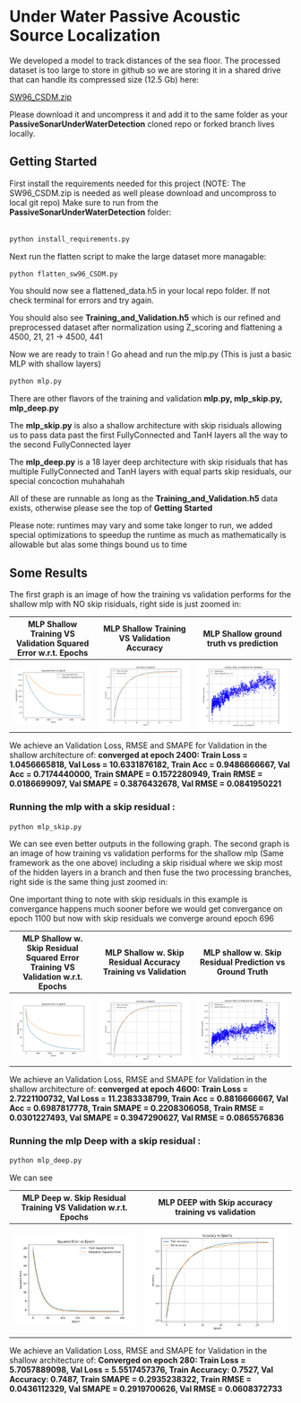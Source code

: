 # Under Water Passive Acoustic Source Localization

We developed a model to track distances of the sea floor. 
The processed dataset is too large to store in github so we are storing it in a shared drive that can handle its compressed size (12.5 Gb) here: 

[SW96_CSDM.zip](https://drexel0-my.sharepoint.com/:u:/g/personal/nh585_drexel_edu/EetAsTAddv1NkG7vvt8LyzMBzpbld3eytqdwNIMFJz6APA?e=4pYVsr) 

Please download it and uncompress it and add it to the same folder as your **PassiveSonarUnderWaterDetection** cloned repo or forked branch lives locally. 


## Getting Started

First install the requirements needed for this project (NOTE: The SW96_CSDM.zip is needed as well please download and uncompross to local git repo)
Make sure to run from the **PassiveSonarUnderWaterDetection** folder: 
```bash

python install_requirements.py
```

Next run the flatten script to make the large dataset more managable: 

```bash
python flatten_sw96_CSDM.py
```

You should now see a flattened_data.h5 in your local repo folder. If not check terminal for errors and try again.

You should also see **Training_and_Validation.h5** which is our refined and preprocessed dataset after normalization using Z_scoring and flattening a 4500, 21, 21 -> 4500, 441

Now we are ready to train ! Go ahead and run the mlp.py (This is just a basic MLP with shallow layers)

```bash
python mlp.py
```

There are other flavors of the training and validation **mlp.py, mlp_skip.py, mlp_deep.py**

The **mlp_skip.py** is also a shallow architecture with skip risiduals allowing us to pass data past the first FullyConnected and TanH layers all the way to the second FullyConnected layer

The **mlp_deep.py** is a 18 layer deep architecture with skip risiduals that has multiple FullyConnected and TanH layers with equal parts skip residuals, our special concoction muhahahah

All of these are runnable as long as the **Training_and_Validation.h5** data exists, otherwise please see the top of **Getting Started** 

Please note: runtimes may vary and some take longer to run, we added special optimizations to speedup the runtime as much as mathematically is allowable but alas some things bound us to time

## Some Results

The first graph is an image of how the training vs validation performs for the shallow mlp with NO skip risiduals, right side is just zoomed in:

MLP Shallow Training VS Validation Squared Error w.r.t. Epochs       |  MLP Shallow Training VS Validation Accuracy  |  MLP Shallow ground truth vs prediction
:-------------------------:|:-------------------------:|:-------------------------:
![MLP Shallow Training VS Validation w.r.t. Epochs](Graphs/mlp_squared_error.png)  |  ![MLP Shallow Training VS Validation Accuracy](Graphs/mlp_Accuracy_Curve.png) |  ![MLP Shallow ground truth vs prediction](Graphs/mlp_ground_truth_prediction.png)

We achieve an Validation Loss, RMSE and SMAPE for Validation in the shallow architecture of: **converged at epoch 2400: Train Loss = 1.0456665818, Val Loss = 10.6331876182, Train Acc = 0.9486666667, Val Acc = 0.7174440000, Train SMAPE = 0.1572280949, Train RMSE = 0.0186699097, Val SMAPE = 0.3876432678, Val RMSE = 0.0841950221**


### Running the mlp with a skip residual : 

```bash
python mlp_skip.py
```

We can see even better outputs in the following graph. The second graph is an image of how training vs validation performs for the shallow mlp (Same framework as the one above) including a skip risidual where we skip most of the hidden layers in a branch and then fuse the two processing branches, right side is the same thing just zoomed in:

One important thing to note with skip residuals in this example is convergance happens much sooner before we would get convergance on epoch 1100  but now with skip residuals we converge around epoch 696

MLP Shallow w. Skip Residual Squared Error Training VS Validation w.r.t. Epochs   |  MLP Shallow w. Skip Residual Accuracy Training vs Validation | MLP shallow w. Skip Residual Prediction vs Ground Truth
:-------------------------:|:-------------------------:|:-------------------------:
![MLP Shallow with Skip SE Training VS Validation w.r.t. Epochs](Graphs/mlp_shallow_skip_squared_error.png)  |  ![MLP Shallow with skip Residual Accuracy Training vs Validation](Graphs/mlp_shallow_skip_Accuracy_Curve.png) |  ![MLP Shallow with skip Training VS Validation w.r.t. Epochs Zoomed in](Graphs/mlp_shallow_skip_ground_Truth_vs_pred.png)

We achieve an Validation Loss, RMSE and SMAPE for Validation in the shallow architecture of: **converged at epoch 4600: Train Loss = 2.7221100732, Val Loss = 11.2383338799, Train Acc = 0.8816666667, Val Acc = 0.6987817778, Train SMAPE = 0.2208306058, Train RMSE = 0.0301227493, Val SMAPE = 0.3947290627, Val RMSE = 0.0865576836**


### Running the mlp Deep with a skip residual : 

```bash
python mlp_deep.py
```

We can see 

MLP Deep w. Skip Residual Training VS Validation w.r.t. Epochs             |  MLP DEEP with Skip accuracy training vs validation
:-------------------------:|:-------------------------:
![MLP DEEP with Skip Training VS Validation w.r.t. Epochs](Graphs/DeepNet_MSE.png)  |  ![MLP DEEP with skip accuracy training vs validation ](Graphs/DeepNet_Accuracy_Curve.png)

We achieve an Validation Loss, RMSE and SMAPE for Validation in the shallow architecture of: **Converged on epoch 280: Train Loss = 5.7057889098, Val Loss = 5.5517457376, Train Accuracy: 0.7527, Val Accuracy: 0.7487, Train SMAPE = 0.2935238322, Train RMSE = 0.0436112329, Val SMAPE = 0.2919700626, Val RMSE = 0.0608372733**
